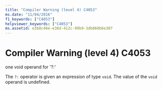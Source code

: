 ```yaml
---
title: "Compiler Warning (level 4) C4053"
ms.date: "11/04/2016"
f1_keywords: ["C4053"]
helpviewer_keywords: ["C4053"]
ms.assetid: e3b8c46e-e36d-412c-99b9-3db860b6e307
---
```

# Compiler Warning (level 4) C4053

one void operand for '?:'

The `?:` operator is given an expression of type `void`. The value of the `void` operand is undefined.